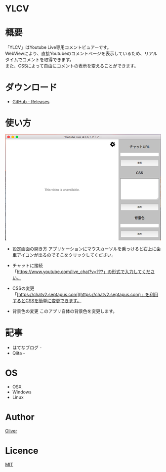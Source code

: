 # YLCV 

# 概要
「YLCV」はYoutube Live専用コメントビュアーです。  
WebViewにより、直接Youtubeのコメントページを表示しているため、リアルタイムでコメントを取得できます。  
また、CSSによって自由にコメントの表示を変えることができます。  

# ダウンロード
  - [GitHub - Releases](https://github.com/minakawa-daiki/YLCV/releases/tag/v0.1.0)

# 使い方
![madoka_player](./image/YLCV_main.png)

  - 設定画面の開き方
    アプリケーションにマウスカーソルを乗っけると右上に歯車アイコンが出るのでそこをクリックしてください。

  - チャットに接続  
    「https://www.youtube.com/live_chat?v=???」の形式で入力してください。
    
  - CSSの変更  
    「[https://chatv2.septapus.com](https://chatv2.septapus.com)」を利用するとCSSを簡単に変更できます。
    
  - 背景色の変更
    このアプリ自体の背景色を変更します。

# 記事
  - はてなブログ -  
  - Qiita - 

# OS
  - OSX
  - Windows
  - Linux

# Author
[Oliver](https://minakawadaiki.com)

# Licence
[MIT](./LICENSE)


